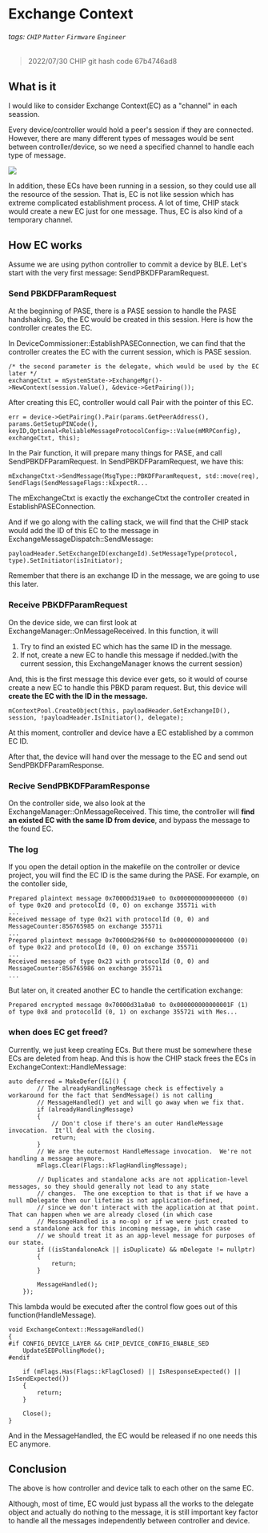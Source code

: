 # Exchange Context

###### tags: `CHIP` `Matter` `Firmware` `Engineer`

> 2022/07/30
> CHIP git hash code 67b4746ad8

## What is it

I would like to consider Exchange Context(EC) as a "channel" in each seassion.

Every device/controller would hold a peer's session if they are connected. However, there are many different types of messages would be sent between controller/device, so we need a specified channel to handle each type of message.

![](https://i.imgur.com/nllpfKh.jpg)

In addition, these ECs have been running in a session, so they could use all the resource of the session. That is, EC is not like session which has extreme complicated establishment process. A lot of time, CHIP stack would create a new EC just for one message. Thus, EC is also kind of a temporary channel.

## How EC works

Assume we are using python controller to commit a device by BLE. Let's start with the very first message: SendPBKDFParamRequest.

### Send PBKDFParamRequest

At the beginning of PASE, there is a PASE session to handle the PASE handshaking. So, the EC would be created in this session. Here is how the controller creates the EC.

In DeviceCommissioner::EstablishPASEConnection, we can find that the controller creates the EC with the current session, which is PASE session.
```cpp=845
/* the second parameter is the delegate, which would be used by the EC later */
exchangeCtxt = mSystemState->ExchangeMgr()->NewContext(session.Value(), &device->GetPairing()); 
```
After creating this EC, controller would call Pair with the pointer of this EC.
```cpp=854
err = device->GetPairing().Pair(params.GetPeerAddress(), params.GetSetupPINCode(), keyID,Optional<ReliableMessageProtocolConfig>::Value(mMRPConfig), exchangeCtxt, this); 
```

In the Pair function, it will prepare many things for PASE, and call SendPBKDFParamRequest. In SendPBKDFParamRequest, we have this:
```cpp=398
mExchangeCtxt->SendMessage(MsgType::PBKDFParamRequest, std::move(req), SendFlags(SendMessageFlags::kExpectR...
```

The mExchangeCtxt is exactly the exchangeCtxt the controller created in EstablishPASEConnection.

And if we go along with the calling stack, we will find that the CHIP stack would add the ID of this EC to the message in ExchangeMessageDispatch::SendMessage:

```cpp=51
payloadHeader.SetExchangeID(exchangeId).SetMessageType(protocol, type).SetInitiator(isInitiator);
```

Remember that there is an exchange ID in the message, we are going to use this later.


### Receive PBKDFParamRequest

On the device side, we can first look at ExchangeManager::OnMessageReceived. In this function, it will
1. Try to find an existed EC which has the same ID in the message.
2. If not, create a new EC to handle this message if nedded.(with the current session, this ExchangeManager knows the current session)

And, this is the first message this device ever gets, so it would of course create a new EC to handle this PBKD param request. But, this device will **create the EC with the ID in the message.** 

```cpp=289
mContextPool.CreateObject(this, payloadHeader.GetExchangeID(), session, !payloadHeader.IsInitiator(), delegate);
```

At this moment, controller and device have a EC established by a common EC ID.

After that, the device will hand over the message to the EC and send out SendPBKDFParamResponse.

### Recive SendPBKDFParamResponse

On the controller side, we also look at the ExchangeManager::OnMessageReceived. This time, the controller will **find an existed EC with the same ID from device**, and bypass the message to the found EC.



### The log
If you open the detail option in the makefile on the controller or device project, you will find the EC ID is the same during the PASE. For example, on the contoller side, 
```shell
Prepared plaintext message 0x70000d319ae0 to 0x0000000000000000 (0)  of type 0x20 and protocolId (0, 0) on exchange 35571i with 
...
Received message of type 0x21 with protocolId (0, 0) and MessageCounter:856765985 on exchange 35571i 
...
Prepared plaintext message 0x70000d296f60 to 0x0000000000000000 (0)  of type 0x22 and protocolId (0, 0) on exchange 35571i
...
Received message of type 0x23 with protocolId (0, 0) and MessageCounter:856765986 on exchange 35571i
...
```
But later on, it created another EC to handle the certification exchange:
```shell=
Prepared encrypted message 0x70000d31a0a0 to 0x000000000000001F (1)  of type 0x8 and protocolId (0, 1) on exchange 35572i with Mes...
```

### when does EC get freed?

Currently, we just keep creating ECs. But there must be somewhere these ECs are deleted from heap. And this is how the CHIP stack frees the ECs in ExchangeContext::HandleMessage:

```cpp=425
auto deferred = MakeDefer([&]() {
        // The alreadyHandlingMessage check is effectively a workaround for the fact that SendMessage() is not calling
        // MessageHandled() yet and will go away when we fix that.
        if (alreadyHandlingMessage)
        {
            // Don't close if there's an outer HandleMessage invocation.  It'll deal with the closing.
            return;
        }
        // We are the outermost HandleMessage invocation.  We're not handling a message anymore.
        mFlags.Clear(Flags::kFlagHandlingMessage);

        // Duplicates and standalone acks are not application-level messages, so they should generally not lead to any state
        // changes.  The one exception to that is that if we have a null mDelegate then our lifetime is not application-defined,
        // since we don't interact with the application at that point.  That can happen when we are already closed (in which case
        // MessageHandled is a no-op) or if we were just created to send a standalone ack for this incoming message, in which case
        // we should treat it as an app-level message for purposes of our state.
        if ((isStandaloneAck || isDuplicate) && mDelegate != nullptr)
        {
            return;
        }

        MessageHandled();
    });
```

This lambda would be executed after the control flow goes out of this function(HandleMessage).


```cpp=495
void ExchangeContext::MessageHandled()
{
#if CONFIG_DEVICE_LAYER && CHIP_DEVICE_CONFIG_ENABLE_SED
    UpdateSEDPollingMode();
#endif

    if (mFlags.Has(Flags::kFlagClosed) || IsResponseExpected() || IsSendExpected())
    {
        return;
    }

    Close();
}
```
And in the MessageHandled, the EC would be released if no one needs this EC anymore.

## Conclusion

The above is how controller and device talk to each other on the same EC.

Although, most of time, EC would just bypass all the works to the delegate object and actually do nothing to the message, it is still important key factor to handle all the messages independently between controller and device.
